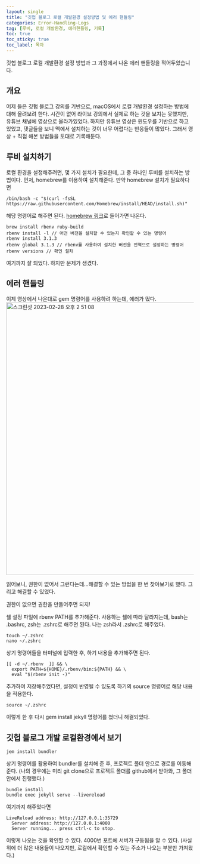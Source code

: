 ```yaml
---
layout: single
title: "깃헙 블로그 로컬 개발환경 설정방법 및 에러 핸들링"
categories: Error-Handling-Logs
tag: [루비, 로컬 개발환경, 에러핸들링, 기록]
toc: true
toc_sticky: true
toc_label: 목차
---
```


깃헙 블로그 로컬 개발환경 설정 방법과 그 과정에서 나온 에러 핸들링을 적어두었습니다.

## 개요

어제 들은 깃헙 블로그 강의를 기반으로, macOS에서 로컬 개발환경 설정하는 방법에 대해 올려보려 한다.
시간이 없어 라이브 강의에서 실제로 하는 것을 보지는 못했지만, 유튜브 채널에 영상으로 올라가있었다.
하지만 유튜브 영상은 윈도우를 기반으로 하고 있었고, 댓글들을 보니 맥에서 설치하는 것이 너무 어렵다는 반응들이 많았다.
그래서 영상 + 직접 해본 방법들을 토대로 기록해둔다.

## 루비 설치하기

로컬 환경을 설정해주려면, 몇 가지 설치가 필요한데, 그 중 하나인 루비를 설치하는 방법이다.
먼저, homebrew를 이용하여 설치해준다.
만약 homebrew 설치가 필요하다면

```
/bin/bash -c "$(curl -fsSL https://raw.githubusercontent.com/Homebrew/install/HEAD/install.sh)"
```

해당 명령어로 해주면 된다. [homebrew 링크](https://brew.sh/index_ko)로 들어가면 나온다.

```
brew install rbenv ruby-build
rbenv install -l // 어떤 버전을 설치할 수 있는지 확인할 수 있는 명령어
rbenv install 3.1.3
rbenv global 3.1.3 // rbenv를 사용하여 설치한 버전을 전역으로 설정하는 명령어
rbenv versions // 확인 절차
```

여기까지 잘 되었다.
하지만 문제가 생겼다.

## 에러 핸들링

이제 영상에서 나온대로 gem 명령어를 사용하려 하는데, 에러가 떴다.
<img width="731" alt="스크린샷 2023-02-28 오후 2 51 08" src="https://user-images.githubusercontent.com/91467260/221765884-3352ad6d-164c-4929-befd-8f22373c69ad.png">

읽어보니, 권한이 없어서 그런다는데...해결할 수 있는 방법을 한 번 찾아보기로 했다. 그리고 해결할 수 있었다.

권한이 없으면 권한을 만들어주면 되지!

쉘 설정 파일에 rbenv PATH를 추가해준다. 사용하는 쉘에 따라 달라지는데, bash는 .bashrc, zsh는 .zshrc로 해주면 된다.
나는 zsh라서 .zshrc로 해주었다.

```
touch ~/.zshrc
nano ~/.zshrc
```

상기 명령어들을 터미널에 입력한 후, 하기 내용을 추가해주면 된다.

```
[[ -d ~/.rbenv  ]] && \
  export PATH=${HOME}/.rbenv/bin:${PATH} && \
  eval "$(rbenv init -)"
```

추가하여 저장해주었다면, 설정이 반영될 수 있도록 하기의 source 명령어로 해당 내용을 적용한다.

```
source ~/.zshrc
```

이렇게 한 후 다시 gem install jekyll 명령어를 쳤더니 해결되었다.

## 깃헙 블로그 개발 로컬환경에서 보기

```
jem install bundler
```

상기 명령어를 활용하여 bundler를 설치해 준 후, 프로젝트 폴더 안으로 경로를 이동해준다.
(나의 경우에는 미리 git clone으로 프로젝트 폴더를 github에서 받아와, 그 폴더 안에서 진행했다.)

```
bundle install
bundle exec jekyll serve --livereload
```

여기까지 해주었다면

```
LiveReload address: http://127.0.0.1:35729
  Server address: http://127.0.0.1:4000
  Server running... press ctrl-c to stop.
```

이렇게 나오는 것을 확인할 수 있다. 4000번 포트에 서버가 구동됨을 알 수 있다.
(사실 위에 더 많은 내용들이 나오지만, 로컬에서 확인할 수 있는 주소가 나오는 부분만 가져왔다.)
